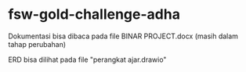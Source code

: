 # fsw-gold-challenge-adha

Dokumentasi bisa dibaca pada file BINAR PROJECT.docx (masih dalam tahap perubahan)

ERD bisa dilihat pada file "perangkat ajar.drawio"
